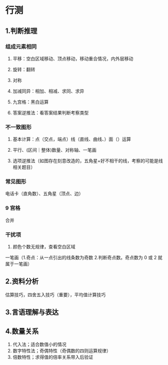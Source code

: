 # 行测

## 1.判断推理

### 组成元素相同

1. 平移：空白区域移动、顶点移动，移动重合情况，内外层移动
2. 旋转：翻转
3. 对称
4. 加减同异：相加、相减、求同、求异
5. 九宫格：黑白运算

6. 答案逆推法：看答案结果判断考察类型

### 不一致图形

1. 基本计算：点（交点，端点）线（直线、曲线、）面（）运算
2. 平行、(区间｜整体)数量、对称轴、一笔画

3. 选项逆推法（如图存在刻意改造的，五角星+好不相干的线，考察的可能是线相关题目）

### 常见图形

电话卡（直角数）、五角星（顶点、边）

### 9 宫格

合并

### 干扰项

1. 颜色个数无规律，查看空白区域

一笔画（1.奇点：从一点引出的线条数为奇数 2.判断奇点数。奇点数为 0 或 2 就属于一笔画）

## 2.资料分析

估算技巧，四舍五入技巧（重要），平均值计算技巧

## 3.言语理解与表达

## 4.数量关系

1. 代入法；适合数值小的情况
2. 数字特性法；奇偶特性（奇偶数的四则运算规律）
3. 倍数特性；求得值的倍率关系带入后验证
